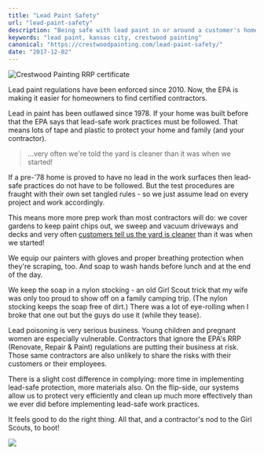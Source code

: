 ```yaml
---
title: "Lead Paint Safety"
url: "lead-paint-safety"
description: "Being safe with lead paint in or around a customer's home is critical. Crestwood Painting is EPA Lead Paint certified, most Job Leads are classroom trained."
keywords: "lead paint, kansas city, crestwood painting"
canonical: "https://crestwoodpainting.com/lead-paint-safety/"
date: "2017-12-02"
---
```


![Crestwood Painting RRP certificate](/images/Lead-Safe-Certified-1-e1514657696358.jpg)

Lead paint regulations have been enforced since 2010. Now, the EPA is making it easier for homeowners to find certified contractors.

Lead in paint has been outlawed since 1978. If your home was built before that the EPA says that lead-safe work practices must be followed. That means lots of tape and plastic to protect your home and family (and your contractor).

> ...very often we're told the yard is cleaner than it was when we started!

If a pre-'78 home is proved to have no lead in the work surfaces then lead-safe practices do not have to be followed. But the test procedures are fraught with their own set tangled rules - so we just assume lead on every project and work accordingly.

This means more more prep work than most contractors will do: we cover gardens to keep paint chips out, we sweep and vacuum driveways and decks and very often [customers tell us the yard is cleaner](/reviews/) than it was when we started!

We equip our painters with gloves and proper breathing protection when they're scraping, too. And soap to wash hands before lunch and at the end of the day.

We keep the soap in a nylon stocking - an old Girl Scout trick that my wife was only too proud to show off on a family camping trip. (The nylon stocking keeps the soap free of dirt.) There was a lot of eye-rolling when I broke that one out but the guys do use it (while they tease).

Lead poisoning is very serious business. Young children and pregnant women are especially vulnerable. Contractors that ignore the EPA's RRP (Renovate, Repair & Paint) regulations are putting their business at risk. Those same contractors are also unlikely to share the risks with their customers or their employees.

There is a slight cost difference in complying: more time in implementing lead-safe protection, more materials also. On the flip-side, our systems allow us to protect very efficiently and clean up much more effectively than we ever did before implementing lead-safe work practices.

It feels good to do the right thing. All that, and a contractor's nod to the Girl Scouts, to boot!

[![](/images/Renovate-Right-image-577x900.jpg)](http://www.cpsc.gov/PageFiles/121915/renovateright.pdf)
